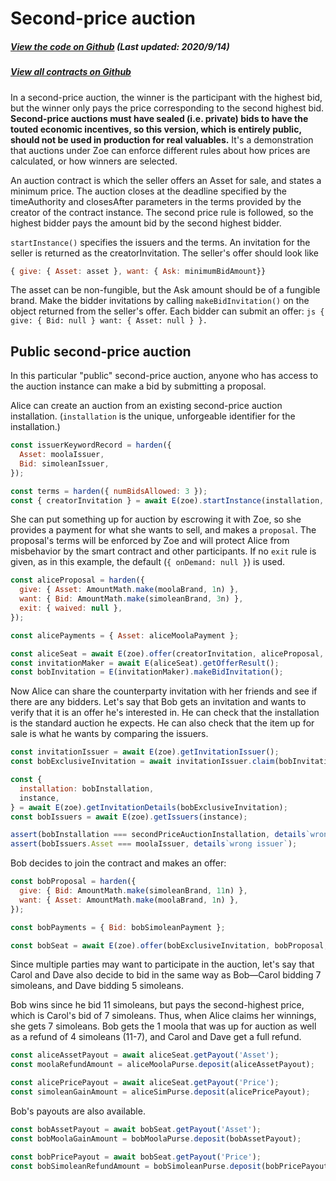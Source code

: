 # Second-price auction

<Zoe-Version/>

##### [View the code on Github](https://github.com/Agoric/agoric-sdk/blob/a564c6081976d7b66b3cdf54e0ba8903c8f1ee6d/packages/zoe/src/contracts/auction/secondPriceAuction.js) (Last updated: 2020/9/14)
##### [View all contracts on Github](https://github.com/Agoric/agoric-sdk/tree/master/packages/zoe/src/contracts)

In a second-price auction, the winner is the participant with the highest bid, but
the winner only pays the price corresponding to the second highest
bid. <b>Second-price auctions must have sealed (i.e.  private) bids to have the
touted economic incentives, so this version, which is entirely public, should not be
used in production for real valuables.</b> It's a demonstration that auctions under
Zoe can enforce different rules about how prices are calculated, or how winners are
selected.

An auction contract is which the seller offers an Asset for sale, and states a
minimum price. The auction closes at the deadline specified by the timeAuthority and
closesAfter parameters in the terms provided by the creator of the contract
instance. The second price rule is followed, so the highest bidder pays the amount
bid by the second highest bidder.

`startInstance()` specifies the issuers and the terms. An invitation for the seller is
returned as the creatorInvitation. The seller's offer should look like
```js
{ give: { Asset: asset }, want: { Ask: minimumBidAmount}}
```
The asset can be non-fungible, but the Ask amount should be of a
fungible brand. Make the bidder invitations by calling
`makeBidInvitation()` on the object returned from the seller's
offer. Each bidder can submit an offer: ```js { give: { Bid: null }
want: { Asset: null } }.  ```

## Public second-price auction

In this particular "public" second-price auction, anyone who has access to the
auction instance can make a bid by submitting a proposal.

Alice can create an auction from an existing second-price auction
installation. (`installation` is the unique, unforgeable identifier for the
installation.)

```js
const issuerKeywordRecord = harden({
  Asset: moolaIssuer,
  Bid: simoleanIssuer,
});

const terms = harden({ numBidsAllowed: 3 });
const { creatorInvitation } = await E(zoe).startInstance(installation, issuerKeywordRecord, terms);
```

She can put something up for auction by escrowing it with Zoe, so she provides a
payment for what she wants to sell, and makes a `proposal`. The proposal's terms will
be enforced by Zoe and will protect Alice from misbehavior by the smart contract and
other participants. If no `exit` rule is given, as in this example, the default (`{
onDemand: null }`) is used.

```js
const aliceProposal = harden({
  give: { Asset: AmountMath.make(moolaBrand, 1n) },
  want: { Bid: AmountMath.make(simoleanBrand, 3n) },
  exit: { waived: null },
});

const alicePayments = { Asset: aliceMoolaPayment };

const aliceSeat = await E(zoe).offer(creatorInvitation, aliceProposal, alicePayments);
const invitationMaker = await E(aliceSeat).getOfferResult();
const bobInvitation = E(invitationMaker).makeBidInvitation();
```

Now Alice can share the counterparty invitation with her friends and see if there are
any bidders. Let's say that Bob gets an invitation and wants to verify that it is an
offer he's interested in. He can check that the installation is the standard auction
he expects. He can also check that the item up for sale is what he wants by comparing
the issuers.

```js
const invitationIssuer = await E(zoe).getInvitationIssuer();
const bobExclusiveInvitation = await invitationIssuer.claim(bobInvitation);

const {
  installation: bobInstallation,
  instance,
} = await E(zoe).getInvitationDetails(bobExclusiveInvitation);
const bobIssuers = await E(zoe).getIssuers(instance);

assert(bobInstallation === secondPriceAuctionInstallation, details`wrong installation`);
assert(bobIssuers.Asset === moolaIssuer, details`wrong issuer`);
```

Bob decides to join the contract and makes an offer:

```js
const bobProposal = harden({
  give: { Bid: AmountMath.make(simoleanBrand, 11n) },
  want: { Asset: AmountMath.make(moolaBrand, 1n) },
});

const bobPayments = { Bid: bobSimoleanPayment };

const bobSeat = await E(zoe).offer(bobExclusiveInvitation, bobProposal, bobPayments);
```

Since multiple parties may want to participate in the auction, let's say that Carol and Dave also decide to bid in the same way
as Bob&mdash;Carol bidding 7 simoleans, and Dave bidding 5 simoleans.

Bob wins since he bid 11 simoleans, but pays the second-highest price, which is Carol's bid of 7
simoleans. Thus, when Alice claims her winnings, she gets 7 simoleans.
Bob gets the 1 moola that was up for auction as well as a refund of 4
simoleans (11-7), and Carol and Dave get a full refund.

```js
const aliceAssetPayout = await aliceSeat.getPayout('Asset');
const moolaRefundAmount = aliceMoolaPurse.deposit(aliceAssetPayout);

const alicePricePayout = await aliceSeat.getPayout('Price');
const simoleanGainAmount = aliceSimPurse.deposit(alicePricePayout);
```

Bob's payouts are also available.

```js
const bobAssetPayout = await bobSeat.getPayout('Asset');
const bobMoolaGainAmount = bobMoolaPurse.deposit(bobAssetPayout);

const bobPricePayout = await bobSeat.getPayout('Price');
const bobSimoleanRefundAmount = bobSimoleanPurse.deposit(bobPricePayout);
```
